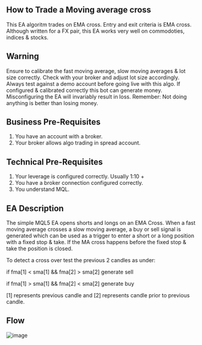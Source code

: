 How to Trade a Moving average cross
---
This EA algoritm trades on EMA cross. Entry and exit criteria is EMA cross. Although written for a FX pair, this EA works very well on commodoties, indices & stocks. 

Warning
---
Ensure to calibrate the fast moving average, slow moving averages & lot size correctly. Check with your broker and adjust lot size accordingly. Always test against a demo account before going live with this algo. If configured & calibrated correctly this bot can generate money. Misconfiguring the EA will invariably result in loss. Remember: Not doing anything is better than losing money. 

Business Pre-Requisites
----
1. You have an account with a broker.
2. Your broker allows algo trading in spread account.

Technical Pre-Requisites
----
1. Your leverage is configured correctly. Usually 1:10 + 
2. You have a broker connection configured correctly.
3. You understand MQL.

EA Description
----
The simple MQL5 EA opens shorts and longs on an EMA Cross. When a fast moving average crosses a slow moving average, a buy or sell signal is generated which can be used as a trigger to enter a short or a long position with a fixed stop & take. If the MA cross happens before the fixed stop & take the position is closed. 

To detect a cross over test the previous 2 candles as under:

if fma[1] < sma[1] && fma[2] > sma[2] 
generate sell

if fma[1] > sma[1] && fma[2] < sma[2] 
generate buy 

[1] represents previous candle and [2] represents candle prior to previous candle.  

Flow
---
![image](https://user-images.githubusercontent.com/55232057/147267280-53e336eb-e401-415c-a61c-598433ec0724.png)
